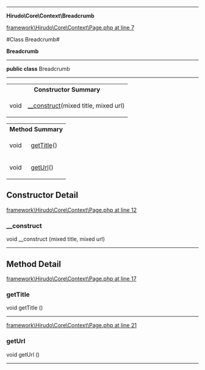 

- - -

**Hirudo\Core\Context\Breadcrumb**


<a href="https://github.com/JeyDotC/Hirudo/blob/make-composer-compatible/framework/Hirudo/Core/Context/Page.php#L7" target='_blank'>framework\Hirudo\Core\Context\Page.php at line 7</a>

#Class Breadcrumb#

**Breadcrumb**




- - -

<p><strong>public  class</strong> <span>Breadcrumb</span></p>



<hr />

<table id="summary_constructor">
<tr><th colspan="2">Constructor Summary</th></tr>
<tr>
<td><span class='k'></span> <span class='nx'>void</span></td>
<td class="description"><p class="name"><a href="#__construct">__construct</a>(mixed title, mixed url)</p></td>
</tr>
</table>

<table id="summary_method">
<tr><th colspan="2">Method Summary</th></tr>
<tr>
<td><span class='k'></span> <span class='nx'>void</span></td>
<td class="description"><p class="name"><a href="#gettitle">getTitle</a>()</p></td>
</tr>
<tr>
<td><span class='k'></span> <span class='nx'>void</span></td>
<td class="description"><p class="name"><a href="#geturl">getUrl</a>()</p></td>
</tr>
</table>

<h2>Constructor Detail</h2>


<a href="https://github.com/JeyDotC/Hirudo/blob/make-composer-compatible/framework/Hirudo/Core/Context/Page.php#L12" target='_blank'>framework\Hirudo\Core\Context\Page.php at line 12</a>

<h3 id="__construct">__construct</h3>
<span class='k'></span> <span class='nx'>void</span> <span class='nf'>__construct</span> (mixed title, mixed url)

<div class="details">

</div>

- - -

<h2 id="detail_method">Method Detail</h2>

<a href="https://github.com/JeyDotC/Hirudo/blob/make-composer-compatible/framework/Hirudo/Core/Context/Page.php#L17" target='_blank'>framework\Hirudo\Core\Context\Page.php at line 17</a>

<h3 id="getTitle()">getTitle</h3>
<span class='k'></span> <span class='nx'>void</span> <span class='nf'>getTitle</span> ()

<div class="details">

</div>

- - -


<a href="https://github.com/JeyDotC/Hirudo/blob/make-composer-compatible/framework/Hirudo/Core/Context/Page.php#L21" target='_blank'>framework\Hirudo\Core\Context\Page.php at line 21</a>

<h3 id="getUrl()">getUrl</h3>
<span class='k'></span> <span class='nx'>void</span> <span class='nf'>getUrl</span> ()

<div class="details">

</div>

- - -


